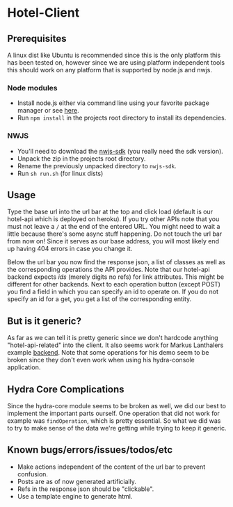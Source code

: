 # Hotel-Client

## Prerequisites 

A linux dist like Ubuntu is recommended since this is the only platform this has been tested on, however since we are using platform independent tools this should work on any platform that is supported by node.js and nwjs.

### Node modules

- Install node.js either via command line using your favorite package manager or see [here](https://nodejs.org/en/download/package-manager).
- Run `npm install` in the projects root directory to install its dependencies.

### NWJS

- You'll need to download the [nwjs-sdk](https://nwjs.io/) (you really need the sdk version).
- Unpack the zip in the projects root directory.
- Rename the previously unpacked directory to `nwjs-sdk`.
- Run `sh run.sh` (for linux dists)

## Usage

Type the base url into the url bar at the top and click load (default is our hotel-api which is deployed on heroku).
If you try other APIs note that you must not leave a `/` at the end of the entered URL.
You might need to wait a little because there's some async stuff happening.
Do not touch the url bar from now on!
Since it serves as our base address, you will most likely end up having 404 errors in case you change it.

Below the url bar you now find the response json, a list of classes as well as the corresponding operations the API provides.
Note that our hotel-api backend expects _ids_ (merely digits no refs) for link attributes.
This might be different for other backends.
Next to each operation button (except POST) you find a field in which you can specify an id to operate on.
If you do not specify an id for a get, you get a list of the corresponding entity.

## But is it generic?

As far as we can tell it is pretty generic since we don't hardcode anything "hotel-api-related" into the client.
It also seems work for Markus Lanthalers example [backend](http://www.markus-lanthaler.com/hydra/api-demo).
Note that some operations for his demo seem to be broken since they don't even work when using his hydra-console application.

## Hydra Core Complications

Since the hydra-core module seems to be broken as well, we did our best to implement the important parts ourself.
One operation that did not work for example was `findOperation`, which is pretty essential.
So what we did was to try to make sense of the data we're getting while trying to keep it generic.

## Known bugs/errors/issues/todos/etc

- Make actions independent of the content of the url bar to prevent confusion.
- Posts are as of now generated artificially.
- Refs in the response json should be "clickable".
- Use a template engine to generate html.
